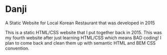 # Danji
A Static Website for Local Korean Restaurant that was developed in 2015

This is a static HTML/CSS website that I put together back in 2015.
This was my fourth website after just learning HTML/CSS which means BAD coding!
I plan to come back and clean them up with semantic HTML and BEM CSS convention.
